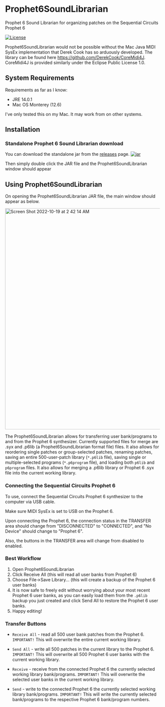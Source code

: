 # Prophet6SoundLibrarian
Prophet 6 Sound Librarian for organizing patches on the Sequential Circuits Prophet 6

[![License](https://img.shields.io/badge/License-Eclipse%20Public%20License%202.0-blue.svg)](#license)

Prophet6SoundLibrarian would not be possible without the Mac Java MIDI SysEx implementation that Derek Cook has so arduously developed.  The library can be found here https://github.com/DerekCook/CoreMidi4J.  CoreMidi4J is provided similarly under the Eclipse Public License 1.0.

## System Requirements

Requirements as far as I know:
- JRE 14.0.1
- Mac OS Monterey (12.6)

I've only tested this on my Mac.  It may work from on other systems.

## Installation

### Standalone Prophet 6 Sound Librarian download

You can download the standalone jar
from the
[releases](https://github.com/eclewlow/Prophet6SoundLibrarian/releases) page.
[![jar](https://img.shields.io/github/downloads/eclewlow/Prophet6SoundLibrarian/total.svg)](https://github.com/eclewlow/Prophet6SoundLibrarian/releases)

Then simply double click the JAR file and the Prophet6SoundLibrarian window should appear

## Using Prophet6SoundLibrarian

On opening the Prophet6SoundLibrarian JAR file, the main window should appear as below.

<img width="720" alt="Screen Shot 2022-10-19 at 2 42 14 AM" src="https://user-images.githubusercontent.com/32854625/196656599-d5dc152b-a263-4934-a2b5-3d4c8b69deb9.png">

The Prophet6SoundLibrarian allows for transferring user bank/programs to and from the Prophet 6 synthesizer.  Currently supported files for merge are .syx and .p6lib (a Prophet6SoundLibrarian format file) files.
It also allows for reordering single patches or group-selected patches, renaming patches, saving an entire 500-user-patch library (`*.p6lib` file), saving single or multiple-selected programs (`*.p6program` file), and loading both `p6lib` and `p6program` files.  It also allows for merging a .p6lib library or Prophet 6 .syx file into the current working library. 

### Connecting the Sequential Circuits Prophet 6

To use, connect the Sequential Circuits Prophet 6 synthesizer to the computer via USB cable.

Make sure MIDI SysEx is set to USB on the Prophet 6.


Upon connecting the Prophet 6, the connection status in the TRANSFER area should change from "DISCONNECTED" to "CONNECTED", and "No Device" should change to "Prophet 6".

Also, the buttons in the TRANSFER area will change from disabled to enabled.

### Best Workflow

1. Open Prophet6SoundLibrarian
2. Click Receive All (this will read all user banks from Prophet 6)
3. Choose File->Save Library... (this will create a backup of the Prophet 6 user banks)
4. It is now safe to freely edit without worrying about your most recent Prophet 6 user banks, as you can easily load them from the `.p6lib` backup you just created and click Send All to restore the Prophet 6 user banks.
5. Happy editing!

### Transfer Buttons

- `Receive All` - read all 500 user bank patches from the Prophet 6.  `IMPORTANT!`  This will overwrite the entire current working library.

- `Send All` - write all 500 patches in the current library to the Prophet 6.  `IMPORTANT!` This will overwrite all 500 Prophet 6 user banks with the current working library.

- `Receive` - receive from the connected Prophet 6 the currently selected working library bank/programs. `IMPORTANT!` This will overwrite the selected user banks in the current working library.

- `Send` - write to the connected Prophet 6 the currently selected working library bank/programs.  `IMPORTANT!` This will write the currently selected bank/programs to the respective Prophet 6 bank/program numbers.
